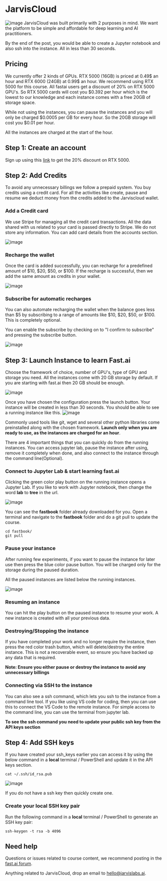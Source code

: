 # JarvisCloud

![image](images/jarviscloud/jarvisandfastai.png)
JarvisCloud was built primarily with 2 purposes in mind. We want the platform to be simple and affordable for deep learning and AI practitioners. 

By the end of the post, you would be able to create a Jupyter notebook and also ssh into the instance.  All in less than 30 seconds. 

## Pricing

We currently offer 2 kinds of GPUs. RTX 5000 (16GB) is priced at 0.49$ an hour and RTX 6000 (24GB) at 0.99$ an hour. We recommend using RTX 5000 for this course. All fastai users get a discount of 20% on RTX 5000 GPU's. So RTX 5000 cards will cost you $0.392 per hour which is the lowest to our knowledge and each instance comes with a free 20GB of storage space. 

While not using the instances, you can pause the instances and you will only be charged $0.0005 per GB for every hour. So the 20GB storage will cost you $0.01 per hour. 

All the instances are charged at the start of the hour. 

## Step 1: Create an account
Sign up using this [link](https://cloud.jarvislabs.ai/?token=fastaiv4) to get the 20% discount on RTX 5000. 

## Step 2: Add Credits
To avoid any unnecessary billings we follow a prepaid system. You buy credits using a credit card. For all the activities like create, pause and resume we deduct money from the credits added to the Jarviscloud wallet. 

### Add a Credit card 
We use Stripe for managing all the credit card transactions. All the data shared with us related to your card is passed directly to Stripe. We do not store any information. You can add card details from the accounts section.

![image](images/jarviscloud/creditcard.png)

### Recharge the wallet
Once the card is added successfully, you can recharge for a predefined amount of $10, $20, $50, or $100. If the recharge is successful, then we add the same amount as credits in your wallet.

![image](images/jarviscloud/recharge.png)

### Subscribe for automatic recharges
You can also automate recharging the wallet when the balance goes less than $5 by subscribing to a range of amounts like $10, $20, $50, or $100. This is completely optional. 

You can enable the subscribe by checking on to "I confirm to subscribe" and pressing the subscribe button. 

![image](images/jarviscloud/subscribe.png)


## Step 3: Launch Instance to learn Fast.ai

Choose the framework of choice, number of GPU's, type of GPU and storage you need. All the instances come with 20 GB storage by default. If you are starting with fast.ai then 20 GB should be enough. 

![image](images/jarviscloud/launchinstance.png)

Once you have chosen the configuration press the launch button. Your instance will be created in less than 30 seconds. You should be able to see a running instance like this. 
![image](images/jarviscloud/runninginstance.png)

Commonly used tools like git, wget and several other python libraries come preinstalled along with the chosen framework. 
**Launch only when you are ready to use, as the instances are charged for an hour**. 

There are 4 important things that you can quickly do from the running instances. You can access jupyter lab, pause the instance after using, remove it completely when done, and also connect to the instance through the command line(Optional). 

### Connect to Jupyter Lab & start learning fast.ai
Clicking the green color play button on the running instance opens a Jupyter Lab. If you like to work with Jupyter notebook, then change the word **lab** to **tree** in the url. 

![image](images/jarviscloud/jupyter.png)

You can see the **fastbook** folder already downloaded for you. Open a terminal and navigate to the **fastbook** folder and do a git pull to update the course.

```
cd fastbook/
git pull
```

###  Pause your instance
After running few experiments, if you want to pause the instance for later use then press the blue color pause button. You will be charged only for the storage during the paused duration.

All the paused instances are listed below the running instances.

![image](images/jarviscloud/pausedmachines.png)

### Resuming an instance
You can hit the play button on the paused instance to resume your work. A new instance is created with all your previous data. 

### Destroying/Stopping the instance
If you have completed your work and no longer require the instance, then press the red color trash button, which will delete/destroy the entire instance. This is not a recoverable event, so ensure you have backed up any data that is required. 

**Note: Ensure you either pause or destroy the instance to avoid any unnecessary billings**

### Connecting via SSH to the instance
You can also see a ssh command, which lets you ssh to the instance from a command line tool. If you like using VS code for coding, then you can use this to connect the VS Code to the remote instance. For simple access to the command line, you can use the terminal from jupyter lab. 

**To see the ssh command you need to update your public ssh key from the API keys section**

## Step 4: Add SSH keys
If you have created your ssh_keys earlier you can access it by using the below command in a **local**  terminal / PowerShell and update it in the API keys section.
```
cat ~/.ssh/id_rsa.pub
```
![image](images/jarviscloud/sshkeys.png)

If you do not have a ssh key then quickly create one. 

### Create your local SSH key pair

Run the following command in a  **local**  terminal / PowerShell to generate an SSH key pair:
```
ssh-keygen -t rsa -b 4096
```

## Need help

Questions or issues related to course content, we recommend posting in the [fast.ai forum](http://forums.fast.ai/).

Anything related to JarvisCloud, drop an email to hello@jarvislabs.ai. 
